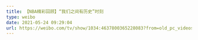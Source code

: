 ```yaml
---
title: 【NBA精彩回顾】“我们之间有历史”时刻
type: weibo
date: 2021-05-24 09:29:04
url: https://weibo.com/tv/show/1034:4637800365228083?from=old_pc_videoshow
---
```


<!-- more -->